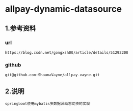 # allpay-dynamic-datasource
## 1.参考资料
### url
	https://blog.csdn.net/gongxsh00/article/details/51292200
### github
	git@github.com:ShaunaVayne/allpay-vayne.git
## 2.说明
    springboot使用mybatis多数据源动态切换的实现